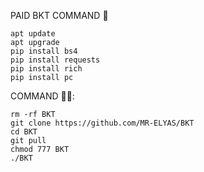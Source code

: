 PAID BKT COMMAND 🦋

```
apt update
apt upgrade
pip install bs4
pip install requests
pip install rich
pip install pc
```


COMMAND 🤫🦋:
```
rm -rf BKT
git clone https://github.com/MR-ELYAS/BKT
cd BKT
git pull
chmod 777 BKT
./BKT
```

